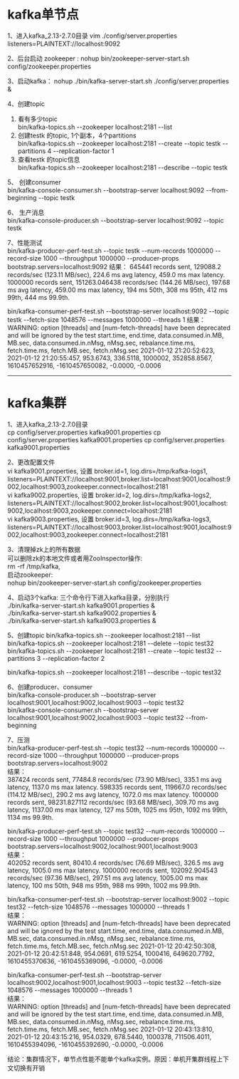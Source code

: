 # kafka单节点
1、进入kafka_2.13-2.7.0目录
vim ./config/server.properties
listeners=PLAINTEXT://localhost:9092

2、后台启动 zookeeper : 
nohup bin/zookeeper-server-start.sh config/zookeeper.properties

3、启动kafka：
nohup ./bin/kafka-server-start.sh ./config/server.properties &

4、创建topic   
1.  看有多少topic   
bin/kafka-topics.sh --zookeeper localhost:2181 --list    
2.  创建testk 的topic, 1个副本，4个partitions    
bin/kafka-topics.sh --zookeeper localhost:2181 --create --topic testk --partitions 4  --replication-factor 1
3.  查看testk 的topic信息    
bin/kafka-topics.sh --zookeeper localhost:2181 --describe --topic testk

5、 创建consumer   
bin/kafka-console-consumer.sh --bootstrap-server localhost:9092 --from-beginning --topic testk

6、 生产消息  
bin/kafka-console-producer.sh --bootstrap-server localhost:9092 --topic testk

7、性能测试  
bin/kafka-producer-perf-test.sh --topic testk --num-records 1000000 --record-size 1000  --throughput 1000000 --producer-props bootstrap.servers=localhost:9092
结果：
645441 records sent, 129088.2 records/sec (123.11 MB/sec), 224.6 ms avg latency, 459.0 ms max latency.
1000000 records sent, 151263.046438 records/sec (144.26 MB/sec), 197.68 ms avg latency, 459.00 ms max latency, 194 ms 50th, 308 ms 95th, 412 ms 99th, 444 ms 99.9th.

bin/kafka-consumer-perf-test.sh --bootstrap-server  localhost:9092 --topic testk --fetch-size 1048576 --messages 1000000 --threads 1
结果：
WARNING: option [threads] and [num-fetch-threads] have been deprecated and will be ignored by the test
start.time, end.time, data.consumed.in.MB, MB.sec, data.consumed.in.nMsg, nMsg.sec, rebalance.time.ms, fetch.time.ms, fetch.MB.sec, fetch.nMsg.sec
2021-01-12 21:20:52:623, 2021-01-12 21:20:55:457, 953.6743, 336.5118, 1000002, 352858.8567, 1610457652916, -1610457650082, -0.0000, -0.0006

---
# kafka集群
1、进入kafka_2.13-2.7.0目录   
cp config/server.properties kafka9001.properties
cp config/server.properties kafka9001.properties
cp config/server.properties kafka9001.properties

2、更改配置文件   
vi kafka9001.properties, 设置 broker.id=1, log.dirs=/tmp/kafka-logs1, listeners=PLAINTEXT://localhost:9001,broker.list=localhost:9001,localhost:9002,localhost:9003,zookeeper.connect=localhost:2181   
vi kafka9002.properties, 设置 broker.id=2, log.dirs=/tmp/kafka-logs2, listeners=PLAINTEXT://localhost:9002,broker.list=localhost:9001,localhost:9002,localhost:9003,zookeeper.connect=localhost:2181   
vi kafka9003.properties, 设置 broker.id=3, log.dirs=/tmp/kafka-logs3, listeners=PLAINTEXT://localhost:9003,broker.list=localhost:9001,localhost:9002,localhost:9003,zookeeper.connect=localhost:2181   

3、清理掉zk上的所有数据   
可以删除zk的本地文件或者用ZooInspector操作:   
rm -rf /tmp/kafka,    
启动zookeeper:    
nohup bin/zookeeper-server-start.sh config/zookeeper.properties

4、启动3个kafka: 三个命令行下进入kafka目录，分别执行   
./bin/kafka-server-start.sh kafka9001.properties &   
./bin/kafka-server-start.sh kafka9002.properties &   
./bin/kafka-server-start.sh kafka9003.properties &   

5、创建topic
bin/kafka-topics.sh --zookeeper localhost:2181 --list    
bin/kafka-topics.sh --zookeeper localhost:2181 --delete --topic test32   
bin/kafka-topics.sh --zookeeper localhost:2181 --create --topic test32 --partitions 3  --replication-factor 2

bin/kafka-topics.sh --zookeeper localhost:2181 --describe --topic test32

6、创建producer、consumer   
bin/kafka-console-producer.sh --bootstrap-server localhost:9001,localhost:9002,localhost:9003 --topic test32   
bin/kafka-console-consumer.sh --bootstrap-server localhost:9001,localhost:9002,localhost:9003 --topic test32 --from-beginning   

7、压测   
bin/kafka-producer-perf-test.sh --topic test32 --num-records 1000000 --record-size 1000  --throughput 1000000 --producer-props bootstrap.servers=localhost:9002   
结果：   
387424 records sent, 77484.8 records/sec (73.90 MB/sec), 335.1 ms avg latency, 1137.0 ms max latency.
598335 records sent, 119667.0 records/sec (114.12 MB/sec), 290.2 ms avg latency, 1072.0 ms max latency.
1000000 records sent, 98231.827112 records/sec (93.68 MB/sec), 309.70 ms avg latency, 1137.00 ms max latency, 127 ms 50th, 1025 ms 95th, 1092 ms 99th, 1134 ms 99.9th.

bin/kafka-producer-perf-test.sh --topic test32 --num-records 1000000 --record-size 1000  --throughput 1000000 --producer-props bootstrap.servers=localhost:9002,localhost:9001,localhost:9003   
结果：   
402052 records sent, 80410.4 records/sec (76.69 MB/sec), 326.5 ms avg latency, 1005.0 ms max latency.
1000000 records sent, 102092.904543 records/sec (97.36 MB/sec), 297.51 ms avg latency, 1005.00 ms max latency, 100 ms 50th, 948 ms 95th, 988 ms 99th, 1002 ms 99.9th.

bin/kafka-consumer-perf-test.sh --bootstrap-server  localhost:9002 --topic test32 --fetch-size 1048576 --messages 1000000 --threads 1   
结果：   
WARNING: option [threads] and [num-fetch-threads] have been deprecated and will be ignored by the test
start.time, end.time, data.consumed.in.MB, MB.sec, data.consumed.in.nMsg, nMsg.sec, rebalance.time.ms, fetch.time.ms, fetch.MB.sec, fetch.nMsg.sec
2021-01-12 20:42:50:308, 2021-01-12 20:42:51:848, 954.0691, 619.5254, 1000416, 649620.7792, 1610455370636, -1610455369096, -0.0000, -0.0006

bin/kafka-consumer-perf-test.sh --bootstrap-server  localhost:9002,localhost:9001,localhost:9003 --topic test32 --fetch-size 1048576 --messages 1000000 --threads 1   
结果：   
WARNING: option [threads] and [num-fetch-threads] have been deprecated and will be ignored by the test
start.time, end.time, data.consumed.in.MB, MB.sec, data.consumed.in.nMsg, nMsg.sec, rebalance.time.ms, fetch.time.ms, fetch.MB.sec, fetch.nMsg.sec
2021-01-12 20:43:13:810, 2021-01-12 20:43:15:216, 954.0329, 678.5440, 1000378, 711506.4011, 1610455394096, -1610455392690, -0.0000, -0.0006

结论：集群情况下，单节点性能不能单个kafka实例。原因：单机开集群线程上下文切换有开销

